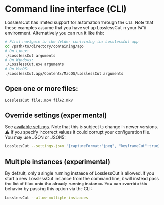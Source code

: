 # Command line interface (CLI)

LosslessCut has limited support for automation through the CLI. Note that these examples assume that you have set up LosslessCut in your `PATH` environment. Alternatively you can run it like this:
```bash
# First navigate to the folder containing the LosslessCut app
cd /path/to/directory/containing/app
# On Linux:
./LosslessCut arguments
# On Windows:
./LosslessCut.exe arguments
# On MacOS:
./LosslessCut.app/Contents/MacOS/LosslessCut arguments
```

## Open one or more files:
```bash
LosslessCut file1.mp4 file2.mkv
```

## Override settings (experimental)
See [available settings](https://github.com/mifi/lossless-cut/blob/master/public/configStore.js). Note that this is subject to change in newer versions. ⚠️ If you specify incorrect values it could corrupt your configuration file. You may use JSON or JSON5:
```bash
LosslessCut --settings-json '{captureFormat:"jpeg", "keyframeCut":true}'
```

## Multiple instances (experimental)

By default, only a single running instance of LosslessCut is allowed. If you start a new LosslessCut instance from the command line, it will instead pass the list of files onto the already running instance. You can override this behavior by passing this option via the CLI:
```bash
LosslessCut --allow-multiple-instances
```
